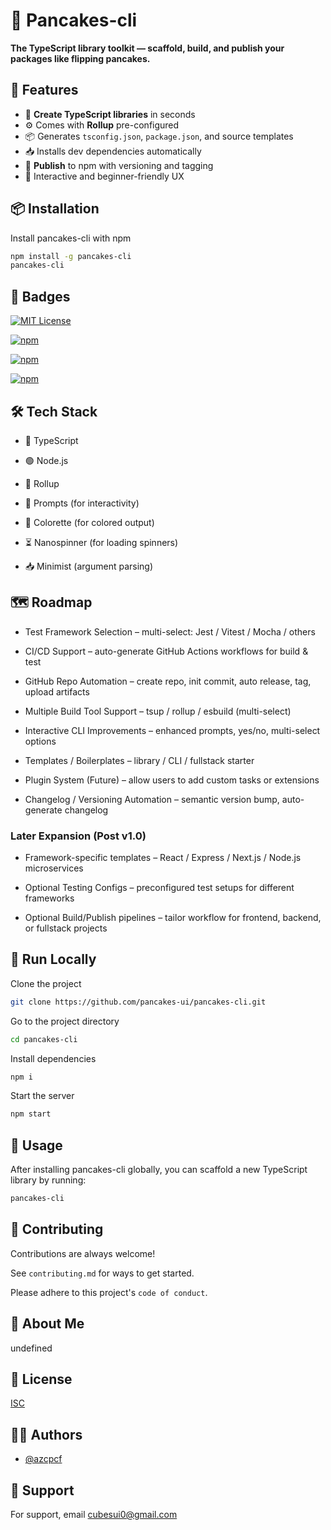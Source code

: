 # 🥞 Pancakes-cli

**The TypeScript library toolkit — scaffold, build, and publish your packages like flipping pancakes.**

## 🚀 Features

- 🍳 **Create TypeScript libraries** in seconds
- ⚙️ Comes with **Rollup** pre-configured
- 📦 Generates `tsconfig.json`, `package.json`, and source templates
- 📥 Installs dev dependencies automatically
- 🚀 **Publish** to npm with versioning and tagging
- 🧠 Interactive and beginner-friendly UX

## 📦 Installation

Install pancakes-cli with npm

```bash
npm install -g pancakes-cli
pancakes-cli
```

## 🏅 Badges

[![MIT License](https://img.shields.io/badge/License-MIT-green.svg)](https://choosealicense.com/licenses/mit/)

[![npm](https://img.shields.io/npm/dm/pancakes-cli)](https://www.npmjs.com/package/pancakes-cli)

[![npm](https://img.shields.io/npm/v/pancakes-cli)](https://www.npmjs.com/package/pancakes-cli)

[![npm](https://img.shields.io/npm/unpacked-size/pancakes-cli)](https://www.npmjs.com/package/pancakes-cli)

## 🛠️ Tech Stack

- 🔷 TypeScript

- 🟢 Node.js

- 🔄 Rollup

- 💬 Prompts (for interactivity)

- 🎨 Colorette (for colored output)

- ⏳ Nanospinner (for loading spinners)

- 📥 Minimist (argument parsing)

## 🗺️ Roadmap

- Test Framework Selection – multi-select: Jest / Vitest / Mocha / others

- CI/CD Support – auto-generate GitHub Actions workflows for build & test

- GitHub Repo Automation – create repo, init commit, auto release, tag, upload artifacts

- Multiple Build Tool Support – tsup / rollup / esbuild (multi-select)

- Interactive CLI Improvements – enhanced prompts, yes/no, multi-select options

- Templates / Boilerplates – library / CLI / fullstack starter

- Plugin System (Future) – allow users to add custom tasks or extensions

- Changelog / Versioning Automation – semantic version bump, auto-generate changelog

### Later Expansion (Post v1.0)

- Framework-specific templates – React / Express / Next.js / Node.js microservices

- Optional Testing Configs – preconfigured test setups for different frameworks

- Optional Build/Publish pipelines – tailor workflow for frontend, backend, or fullstack projects

## 🚀 Run Locally

Clone the project

```bash
git clone https://github.com/pancakes-ui/pancakes-cli.git
```

Go to the project directory

```bash
cd pancakes-cli
```

Install dependencies

```bash
npm i
```

Start the server

```bash
npm start
```

## 🔧 Usage

After installing pancakes-cli globally, you can scaffold a new TypeScript library by running:

```bash
pancakes-cli
```

## 🤝 Contributing

Contributions are always welcome!

See `contributing.md` for ways to get started.

Please adhere to this project's `code of conduct`.

## 🥞 About Me

undefined

## 📝 License

[ISC](https://choosealicense.com/licenses/isc/)

## 👩‍💻 Authors

- [@azcpcf](https://www.github.com/azcpcf)

## 💬 Support

For support, email cubesui0@gmail.com
